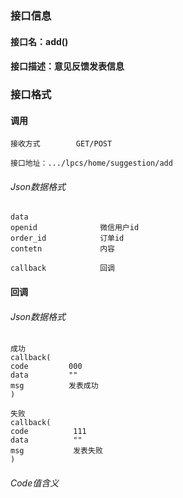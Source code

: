 ### 接口信息
#### 接口名：add()
#### 接口描述：意见反馈发表信息

### 接口格式

#### 调用

```
接收方式        GET/POST
```

```
接口地址：.../lpcs/home/suggestion/add
```

###### Json数据格式
```
data
openid              微信用户id  
order_id            订单id
contetn             内容

callback            回调
```

#### 回调
###### Json数据格式

```
成功
callback(
code         000
data         ""
msg          发表成功
)
```

```
失败
callback(
code          111
data          ""
msg           发表失败
)
```

###### Code值含义

```
```